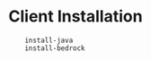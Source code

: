 <!---
title: Client Installation
path: /onboarding/install
version: 1.0.0
authors:
    - @ezraen1
--->
Client Installation
===================

```.. toctree::
    install-java
    install-bedrock
```